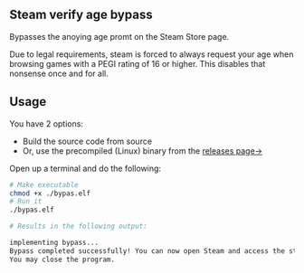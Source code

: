 ## Steam verify age bypass
Bypasses the anoying age promt on the Steam Store page.

Due to legal requirements, steam is forced to always request your age when browsing games with a PEGI rating of 16 or higher. This disables that nonsense once and for all.

## Usage
You have 2 options:

- Build the source code from source
- Or, use the precompiled (Linux) binary from the [releases page->](https://github.com/aamaanaa/steam-verify-age-bypass/releases/download/v1.0.0/bypas.elf)
  
Open up a terminal and do the following:

```sh
# Make executable
chmod +x ./bypas.elf
# Run it
./bypas.elf

# Results in the following output:

implementing bypass...
Bypass completed successfully! You can now open Steam and access the store without age verification.
You may close the program.
```
